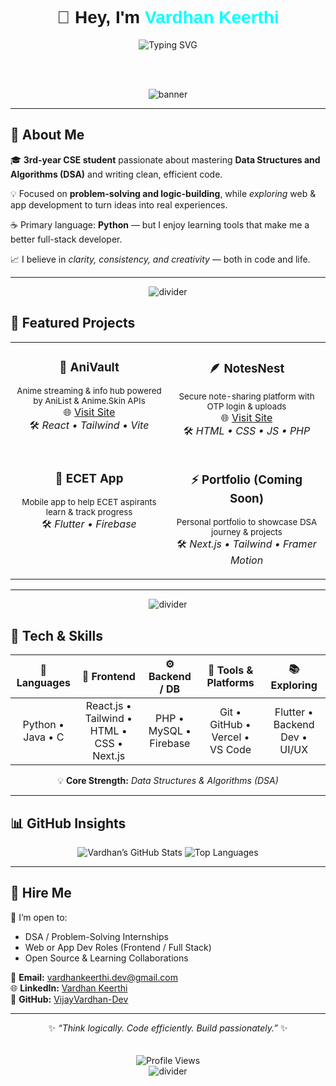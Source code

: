<!--
  README for: Vardhan Keerthi (VijayVardhan-Dev)
  Polished & Modern — DSA-centric, with vibrant visuals ✨
-->

<div align="center">

<h1 style="font-family:Poppins,sans-serif;">👋 Hey, I'm <span style="color:#00FFFF;">Vardhan Keerthi</span></h1>

<img src="https://readme-typing-svg.demolab.com?font=Poppins&size=26&duration=3000&pause=1000&color=00FFFF&center=true&vCenter=true&width=600&lines=DSA+Enthusiast;Problem+Solver;Exploring+Web+%26+App+Development;Always+Learning" alt="Typing SVG" />

<br><br>

![banner](https://capsule-render.vercel.app/api?type=rect&color=00FFFF&height=3)

</div>

---

## 🧠 About Me  

🎓 **3rd-year CSE student** passionate about mastering **Data Structures and Algorithms (DSA)** and writing clean, efficient code.  

💡 Focused on **problem-solving and logic-building**, while *exploring* web & app development to turn ideas into real experiences.  

☕ Primary language: **Python** — but I enjoy learning tools that make me a better full-stack developer.  

📈 I believe in *clarity, consistency, and creativity* — both in code and life.  

---

<div align="center">

![divider](https://capsule-render.vercel.app/api?type=rect&color=00FFFF&height=3)

</div>

## 🚀 Featured Projects  

<div align="center">

<table>
<tr>
<td width="47%" align="center" valign="top">

### 🎴 **AniVault**  
<sub>Anime streaming & info hub powered by AniList & Anime.Skin APIs</sub>  
🌐 [Visit Site](https://anivault1.vercel.app)  
🛠 *React • Tailwind • Vite*  

</td>
<td width="47%" align="center" valign="top">

### 🪶 **NotesNest**  
<sub>Secure note-sharing platform with OTP login & uploads</sub>  
🌐 [Visit Site](https://ournotesnest.free.nf)  
🛠 *HTML • CSS • JS • PHP*  

</td>
</tr>
<tr>
<td width="47%" align="center" valign="top">

### 📘 **ECET App**  
<sub>Mobile app to help ECET aspirants learn & track progress</sub>  
🛠 *Flutter • Firebase*  

</td>
<td width="47%" align="center" valign="top">

### ⚡ **Portfolio (Coming Soon)**  
<sub>Personal portfolio to showcase DSA journey & projects</sub>  
🛠 *Next.js • Tailwind • Framer Motion*  

</td>
</tr>
</table>

</div>

---

<div align="center">

![divider](https://capsule-render.vercel.app/api?type=rect&color=00FFFF&height=3)

</div>

## 🧰 Tech & Skills  

<div align="center">

| 💬 **Languages** | 🎨 **Frontend** | ⚙️ **Backend / DB** | 🧩 **Tools & Platforms** | 📚 **Exploring** |
|:----------------:|:---------------:|:--------------------:|:------------------------:|:----------------:|
| Python • Java • C | React.js • Tailwind • HTML • CSS • Next.js | PHP • MySQL • Firebase | Git • GitHub • Vercel • VS Code | Flutter • Backend Dev • UI/UX |

</div>

<div align="center">

💡 **Core Strength:** *Data Structures & Algorithms (DSA)*

</div>

---

## 📊 GitHub Insights  

<div align="center">

![Vardhan’s GitHub Stats](https://github-readme-stats.vercel.app/api?username=VijayVardhan-Dev&show_icons=true&theme=tokyonight&hide_border=true&bg_color=0D1117&title_color=00FFFF&icon_color=00FFFF)
![Top Languages](https://github-readme-stats.vercel.app/api/top-langs/?username=VijayVardhan-Dev&layout=compact&theme=tokyonight&hide_border=true&bg_color=0D1117&title_color=00FFFF)

</div>

---

## 🤝 Hire Me  

🚀 I’m open to:  
- DSA / Problem-Solving Internships  
- Web or App Dev Roles (Frontend / Full Stack)  
- Open Source & Learning Collaborations  

📧 **Email:** [vardhankeerthi.dev@gmail.com](mailto:vardhankeerthi.dev@gmail.com)  
🌐 **LinkedIn:** [Vardhan Keerthi](https://www.linkedin.com/in/keerthi-vardhan-53a53436b)  
🐙 **GitHub:** [VijayVardhan-Dev](https://github.com/VijayVardhan-Dev)

---

<div align="center">

✨ *“Think logically. Code efficiently. Build passionately.”* ✨  
<br><br>
![Profile Views](https://komarev.com/ghpvc/?username=VijayVardhan-Dev&color=00FFFF&style=flat-square)
<br>
![divider](https://capsule-render.vercel.app/api?type=rect&color=00FFFF&height=3)

</div>
